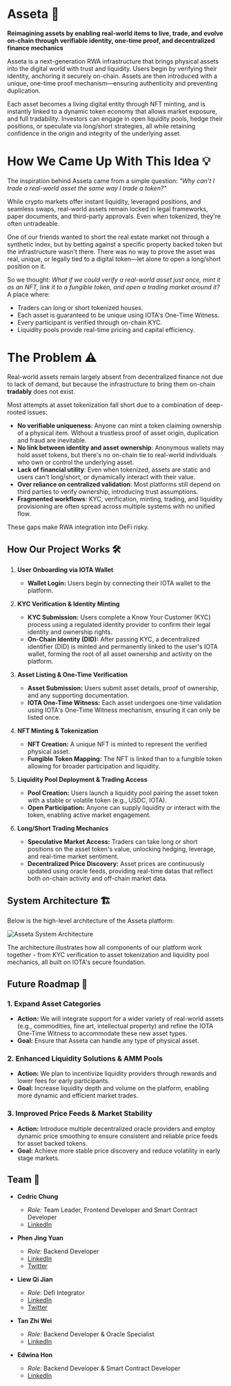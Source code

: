 # Asseta 🏡

**Reimagining assets by enabling real-world items to live, trade, and evolve on-chain through verifiable identity, one-time proof, and decentralized finance mechanics**

Asseta is a next-generation RWA infrastructure that brings physical assets into the digital world with trust and liquidity. Users begin by verifying their identity, anchoring it securely on-chain. Assets are then introduced with a unique, one-time proof mechanism—ensuring authenticity and preventing duplication.

Each asset becomes a living digital entity through NFT minting, and is instantly linked to a dynamic token economy that allows market exposure, and full tradability. Investors can engage in open liquidity pools, hedge their positions, or speculate via long/short strategies, all while retaining confidence in the origin and integrity of the underlying asset.

# How We Came Up With This Idea 💡

The inspiration behind Asseta came from a simple question: *"Why can't I trade a real-world asset the same way I trade a token?"*

While crypto markets offer instant liquidity, leveraged positions, and seamless swaps, real-world assets remain locked in legal frameworks, paper documents, and third-party approvals. Even when tokenized, they're often untradeable.

One of our friends wanted to short the real estate market not through a synthetic index, but by betting against a specific property backed token but the infrastructure wasn't there. There was no way to prove the asset was real, unique, or legally tied to a digital token—let alone to open a long/short position on it.

So we thought: *What if we could verify a real-world asset just once, mint it as an NFT, link it to a fungible token, and open a trading market around it?* A place where:

- Traders can long or short tokenized houses.
- Each asset is guaranteed to be unique using IOTA's One-Time Witness.
- Every participant is verified through on-chain KYC.
- Liquidity pools provide real-time pricing and capital efficiency.

# The Problem ⚠️

Real-world assets remain largely absent from decentralized finance not due to lack of demand, but because the infrastructure to bring them on-chain **tradably** does not exist.

Most attempts at asset tokenization fall short due to a combination of deep-rooted issues:

- **No verifiable uniqueness**: Anyone can mint a token claiming ownership of a physical item. Without a trustless proof of asset origin, duplication and fraud are inevitable.
- **No link between identity and asset ownership**: Anonymous wallets may hold asset tokens, but there's no on-chain tie to real-world individuals who own or control the underlying asset.
- **Lack of financial utility**: Even when tokenized, assets are static and users can't long/short, or dynamically interact with their value.
- **Over reliance on centralized validation**: Most platforms still depend on third parties to verify ownership, introducing trust assumptions.
- **Fragmented workflows**: KYC, verification, minting, trading, and liquidity provisioning are often spread across multiple systems with no unified flow.

These gaps make RWA integration into DeFi risky.

## How Our Project Works 🛠️

1. **User Onboarding via IOTA Wallet**
   - **Wallet Login:** Users begin by connecting their IOTA wallet to the platform.

2. **KYC Verification & Identity Minting**
   - **KYC Submission:** Users complete a Know Your Customer (KYC) process using a regulated identity provider to confirm their legal identity and ownership rights.
   - **On-Chain Identity (DID):** After passing KYC, a decentralized identifier (DID) is minted and permanently linked to the user's IOTA wallet, forming the root of all asset ownership and activity on the platform.

3. **Asset Listing & One-Time Verification**
   - **Asset Submission:** Users submit asset details, proof of ownership, and any supporting documentation.
   - **IOTA One-Time Witness:** Each asset undergoes one-time validation using IOTA's One-Time Witness mechanism, ensuring it can only be listed once.

4. **NFT Minting & Tokenization**
   - **NFT Creation:** A unique NFT is minted to represent the verified physical asset.
   - **Fungible Token Mapping:** The NFT is linked than to a fungible token allowing for broader participation and liquidity.

5. **Liquidity Pool Deployment & Trading Access**
   - **Pool Creation:** Users launch a liquidity pool pairing the asset token with a stable or volatile token (e.g., USDC, IOTA).
   - **Open Participation:** Anyone can supply liquidity or interact with the token, enabling active market engagement.

6. **Long/Short Trading Mechanics**
   - **Speculative Market Access:** Traders can take long or short positions on the asset token's value, unlocking hedging, leverage, and real-time market sentiment.
   - **Decentralized Price Discovery:** Asset prices are continuously updated using oracle feeds, providing real-time datas that reflect both on-chain activity and off-chain market data.

## System Architecture 🏗️

Below is the high-level architecture of the Asseta platform:

![Asseta System Architecture](/Architecture.png)

The architecture illustrates how all components of our platform work together - from KYC verification to asset tokenization and liquidity pool mechanics, all built on IOTA's secure foundation.

## Future Roadmap 🚀

### 1. **Expand Asset Categories**
   - **Action:** We will integrate support for a wider variety of real-world assets (e.g., commodities, fine art, intellectual property) and refine the IOTA One-Time Witness to accommodate these new asset types.
   - **Goal:** Ensure that Asseta can handle any type of physical asset.

### 2. **Enhanced Liquidity Solutions & AMM Pools**
   - **Action:** We plan to incentivize liquidity providers through rewards and lower fees for early participants.
   - **Goal:** Increase liquidity depth and volume on the platform, enabling more dynamic and efficient market trades.

### 3. **Improved Price Feeds & Market Stability**
   - **Action:** Introduce multiple decentralized oracle providers and employ dynamic price smoothing to ensure consistent and reliable price feeds for asset backed tokens.
   - **Goal:** Achieve more stable price discovery and reduce volatility in early stage markets.

## Team 👥

- **Cedric Chung**  
  - *Role:* Team Leader, Frontend Developer and Smart Contract Developer  
  - [LinkedIn](https://www.linkedin.com/in/cedric-chung-2756b4310/)

- **Phen Jing Yuan**  
  - *Role:* Backend Developer  
  - [LinkedIn](https://www.linkedin.com/in/jing-yuan-phen-b42266295/)  
  - [Twitter](https://x.com/ilovedahmo)

- **Liew Qi Jian**  
  - *Role:* Defi Integrator  
  - [LinkedIn](https://www.linkedin.com/in/derek2403/)  
  - [Twitter](https://x.com/derek2403)

- **Tan Zhi Wei**  
  - *Role:* Backend Developer & Oracle Specialist  
  - [LinkedIn](https://www.linkedin.com/in/tanzhiwei0328/)

- **Edwina Hon**  
  - *Role:* Backend Developer & Smart Contract Developer  
  - [LinkedIn](https://www.linkedin.com/in/edwina-hon-548189340/)







